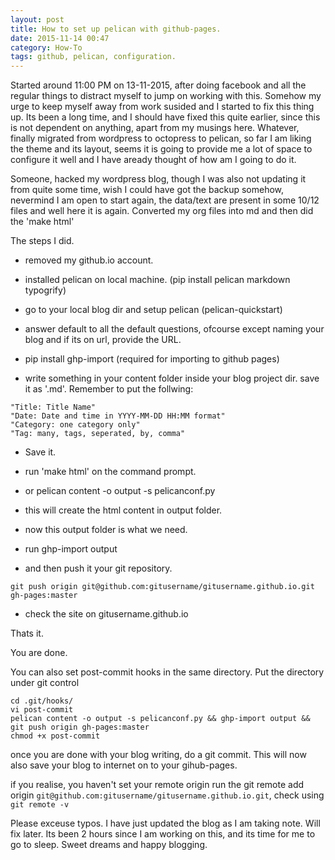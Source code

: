 ```yaml
---
layout: post
title: How to set up pelican with github-pages.
date: 2015-11-14 00:47
category: How-To
tags: github, pelican, configuration.
---
```

Started around 11:00 PM on 13-11-2015, after doing facebook and all the regular things to distract myself to jump on working with this. Somehow my urge to keep myself away from work susided and I started to fix this thing up. Its been a long time, and I should have fixed this quite earlier, since this is not dependent on anything, apart from my musings here. Whatever, finally migrated from wordpress to octopress to pelican, so far I am liking the theme and its layout, seems it is going to provide me a lot of space to configure it well and I have aready thought of how am I going to do it.

Someone, hacked my wordpress blog, though I was also not updating it from quite some time, wish I could have got the backup somehow, nevermind I am open to start again, the data/text are present in some 10/12 files and well here it is again. Converted my org files into md and then did the 'make html'

The steps I did.
- removed my github.io account.

- installed pelican on local machine. (pip install pelican markdown typogrify)

- go to your local blog dir and setup pelican (pelican-quickstart)

- answer default to all the default questions, ofcourse except naming your blog and if its on url, provide the URL.

- pip install ghp-import (required for importing to github pages)

- write something in your content folder inside your blog project dir. save it as '.md'. Remember to put the follwing:
```
"Title: Title Name"
"Date: Date and time in YYYY-MM-DD HH:MM format"
"Category: one category only"
"Tag: many, tags, seperated, by, comma"
```
- Save it.

- run 'make html' on the command prompt.

- or pelican content -o output -s pelicanconf.py

- this will create the html content in output folder.

- now this output folder is what we need.

- run ghp-import output

- and then push it your git repository.

```git push origin git@github.com:gitusername/gitusername.github.io.git gh-pages:master```
- check the site on gitusername.github.io

Thats it.

You are done.

You can also set post-commit hooks in the same directory.
Put the directory under git control
```
cd .git/hooks/
vi post-commit
pelican content -o output -s pelicanconf.py && ghp-import output && git push origin gh-pages:master
chmod +x post-commit
```

once you are done with your blog writing, do a git commit. This will now also save your blog to internet on to your gihub-pages.

if you realise, you haven't set your remote origin run the git remote add origin ```git@github.com:gitusername/gitusername.github.io.git```, check using ```git remote -v```

Please exceuse typos. I have just updated the blog as I am taking note. Will fix later. Its been 2 hours since I am working on this, and its time for me to go to sleep. Sweet dreams and happy blogging.

